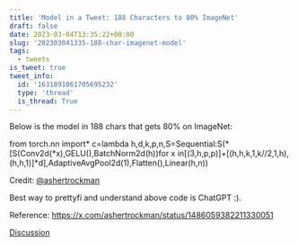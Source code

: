 ```yaml
---
title: 'Model in a Tweet: 188 Characters to 80% ImageNet'
draft: false
date: 2023-03-04T13:35:22+00:00
slug: '202303041335-188-char-imagenet-model'
tags:
  - tweets
is_tweet: true
tweet_info:
  id: '1631891061705695232'
  type: 'thread'
  is_thread: True
---
```




Below is the model in 188 chars that gets 80% on ImageNet:

from torch.nn import*
c=lambda h,d,k,p,n,S=Sequential:S(*[S(Conv2d(*x),GELU(),BatchNorm2d(h))for x in[(3,h,p,p)]+[(h,h,k,1,k//2,1,h),(h,h,1)]*d],AdaptiveAvgPool2d(1),Flatten(),Linear(h,n))

Credit: [@ashertrockman](https://x.com/ashertrockman)

Best way to prettyfi and understand above code is ChatGPT :). 

Reference: <https://x.com/ashertrockman/status/1486059382211330051>

[Discussion](https://x.com/sytelus/status/1631891061705695232)
